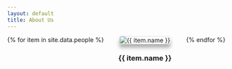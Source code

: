 ```yaml
---
layout: default
title: About Us
---
```


<div class="gallery">
  {% for item in site.data.people %}
  <div class="gallery-item">
    <img src="{{ item.image | relative_url }}" alt="{{ item.name }}" />
    <h3>{{ item.name }}</h3>
  </div>
  {% endfor %}
</div>

<style>
.gallery {
  display: flex;
  flex-wrap: wrap;
  gap: 16px;
}
.gallery-item {
  flex: 1 1 calc(33.333% - 16px);
  box-sizing: border-box;
  text-align: center;
}
.gallery-item img {
  max-width: 100%;
  height: auto;
  border: 1px solid #ddd;
  border-radius: 4px;
  box-shadow: 0 8px 8px rgba(0, 0, 0, 0.3);
}
</style>